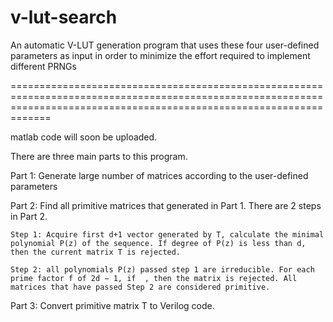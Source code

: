 # v-lut-search
An automatic V-LUT generation program that uses these four user-defined parameters as input in order to minimize the effort required to implement different PRNGs 

=========================================================================================================================================================================

matlab code will soon be uploaded.

There are three main parts to this program.

Part 1: Generate large number of matrices according to the user-defined parameters

Part 2: Find all primitive matrices that generated in Part 1. There are 2 steps in Part 2.

	Step 1: Acquire first d+1 vector generated by T, calculate the minimal polynomial P(z) of the sequence. If degree of P(z) is less than d, then the current matrix T is rejected.
	
	Step 2: all polynomials P(z) passed step 1 are irreducible. For each prime factor f of 2d − 1, if  , then the matrix is rejected. All matrices that have passed Step 2 are considered primitive.
	
Part 3: Convert primitive matrix T to Verilog code.

